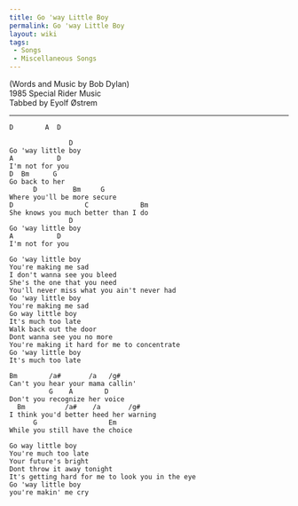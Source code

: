 ```yaml
---
title: Go 'way Little Boy
permalink: Go 'way Little Boy
layout: wiki
tags:
 - Songs
 - Miscellaneous Songs
---
```


(Words and Music by Bob Dylan)  
1985 Special Rider Music  
Tabbed by Eyolf Østrem

* * * * *

    D        A  D

                   D
    Go 'way little boy
    A           D
    I'm not for you
    D  Bm      G
    Go back to her
          D         Bm     G
    Where you'll be more secure
    D                  C             Bm
    She knows you much better than I do
                   D
    Go 'way little boy
    A           D
    I'm not for you

    Go 'way little boy
    You're making me sad
    I don't wanna see you bleed
    She's the one that you need
    You'll never miss what you ain't never had
    Go 'way little boy
    You're making me sad
    Go way little boy
    It's much too late
    Walk back out the door
    Dont wanna see you no more
    You're making it hard for me to concentrate
    Go 'way little boy
    It's much too late

    Bm        /a#       /a   /g#
    Can't you hear your mama callin'
              G    A        D
    Don't you recognize her voice
      Bm          /a#    /a       /g#
    I think you'd better heed her warning
          G                  Em
    While you still have the choice

    Go way little boy
    You're much too late
    Your future's bright
    Dont throw it away tonight
    It's getting hard for me to look you in the eye
    Go 'way little boy
    you're makin' me cry
